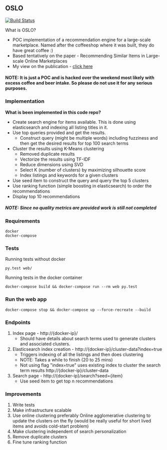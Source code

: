 ## OSLO

[![Build Status](https://travis-ci.org/nikhilRP/recommendation_engine.svg?branch=master)](https://travis-ci.org/nikhilRP/recommendation_engine)

What is OSLO?
* POC implementation of a recommendation engine for a large-scale marketplace. Named after the coffeeshop where it was built, they do have great coffee :)
* Based tentatively on the paper - Recommending Similar Items in Large-scale Online Marketplaces
* My view on the publication - [click here](https://github.com/nikhilRP/recommendation_engine/blob/master/Review.md)

#### NOTE: It is just a POC and is hacked over the weekend most likely with excess coffee and beer intake. So please do not use it for any serious purposes.

### Implementation

**What is been implemented in this code repo?**

* Create search engine for items available. This is done using elasticsearch and indexing all listing titles in it.
* Use top queries provided and get the results.
  - Construct query (might be multiple words) including fuzziness and then get the desired results for top 100 search terms
* Cluster the results using K-Means clustering
  - Removed duplicate results
  - Vectorize the results using TF-IDF
  - Reduce dimensions using SVD
  - Select K (number of clusters) by maximizing silhouette score
  - Index listings and keywords for a given clusters
* Use seed item to construct the query and query the top 5 clusters
* Use ranking function (simple boosting in elasticsearch) to order the recommendations
* Display top 10 recommendations

##### NOTE: Since no quality metrics are provided work is still not completed

### Requirements

    docker
    docker-compose

### Tests

  Running tests without docker

    py.test web/

  Running tests in the docker container

    docker-compose build && docker-compose run --rm web py.test

### Run the web app

    docker-compose stop && docker-compose up --force-recreate --build


### Endpoints

1. Index page - http://{docker-ip}/
    - Should have details about search terms used to generate clusters and associated clusters.
2.  Elasticsearch index creation -  http://{docker-ip}/cluster-data?index=true
    - Triggers indexing of all the listings and then does clustering
    - NOTE: Takes a while to finish (20 to 25 mins)
    - Not using flag "index=true" uses existing index to cluster the search term results http://{docker-ip}/cluster-data
3. Search page - http://{docker-ip}/search?seed={item}
    - Use seed item to get top n recommendations

### Improvements

1. Write tests
2. Make infrastructure scalable
3. Use online clustering preferably Online agglomerative clustering to update the clusters on the fly (would be really useful for short lived items and avoids cold-start problem)
4. Make clustering independent of search personalization
5. Remove duplicate clusters
6. Fine tune ranking function
